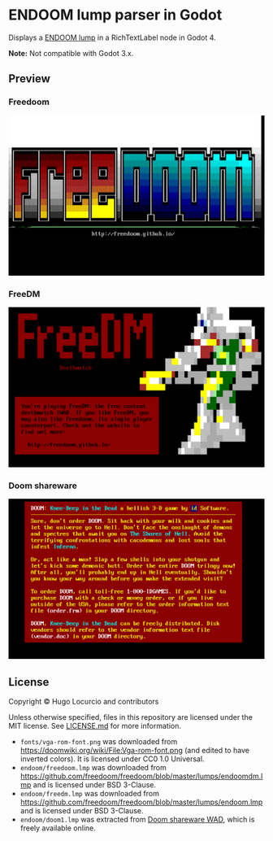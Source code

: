 # ENDOOM lump parser in Godot

Displays a [ENDOOM lump](https://doomwiki.org/wiki/ENDOOM) in a RichTextLabel node in Godot 4.

**Note:** Not compatible with Godot 3.x.

## Preview

### Freedoom

![Freedoom ENDOOM screen](https://raw.githubusercontent.com/Calinou/media/master/godot-endoom/freedoom.png)

### FreeDM

![FreeDM ENDOOM screen](https://raw.githubusercontent.com/Calinou/media/master/godot-endoom/freedm.png)

### Doom shareware

![Doom shareware ENDOOM screen](https://raw.githubusercontent.com/Calinou/media/master/godot-endoom/doom1.png)

## License

Copyright © Hugo Locurcio and contributors

Unless otherwise specified, files in this repository are licensed under the
MIT license. See [LICENSE.md](LICENSE.md) for more information.

- `fonts/vga-rom-font.png` was downloaded from https://doomwiki.org/wiki/File:Vga-rom-font.png (and edited to have inverted colors). It is licensed under CC0 1.0 Universal.
- `endoom/freedoom.lmp` was downloaded from https://github.com/freedoom/freedoom/blob/master/lumps/endoomdm.lmp and is licensed under BSD 3-Clause.
- `endoom/freedm.lmp` was downloaded from https://github.com/freedoom/freedoom/blob/master/lumps/endoom.lmp and is licensed under BSD 3-Clause.
- `endoom/doom1.lmp` was extracted from [Doom shareware WAD](https://doomwiki.org/wiki/DOOM1.WAD), which is freely available online.
